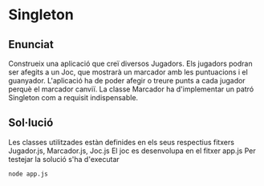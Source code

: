 # Singleton

## Enunciat
Construeix una aplicació que creï diversos Jugadors. Els jugadors podran ser afegits a un Joc, que mostrarà un marcador amb les puntuacions i el guanyador. L'aplicació ha de poder afegir o treure punts a cada jugador perquè el marcador canviï. La classe Marcador ha d'implementar un patró Singleton com a requisit indispensable.

## Sol·lució
Les classes utilitzades estàn definides en els seus respectius fitxers Jugador.js, Marcador.js, Joc.js
El joc es desenvolupa en el fitxer app.js
Per testejar la solució s'ha d'executar

    node app.js
